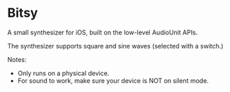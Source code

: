 # Bitsy
A small synthesizer for iOS, built on the low-level AudioUnit APIs.

The synthesizer supports square and sine waves (selected with a switch.)

Notes:

- Only runs on a physical device.
- For sound to work, make sure your device is NOT on silent mode.

